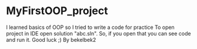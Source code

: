 # MyFirstOOP_project
I learned basics of OOP so I tried to write a code for practice
To open project in IDE open solution "abc.sln". So, if you open that you can see code and run it.
Good luck ;)
By bekelbek2
